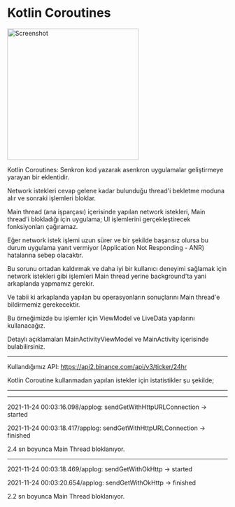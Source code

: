 # Kotlin Coroutines

<img src="https://yuklio.com/f/qSXgG-screenshot_20211124_003524_com.muratlakodla.kotlin_coroutines.jpg" alt="Screenshot" width="300"/>


Kotlin Coroutines: Senkron kod yazarak asenkron uygulamalar geliştirmeye yarayan bir eklentidir.


Network istekleri cevap gelene kadar bulunduğu thread'i bekletme moduna alır ve sonraki işlemleri bloklar. 

Main thread (ana işparçası) içerisinde yapılan network istekleri, Main thread'i blokladığı için uygulama;
UI işlemlerini gerçekleştirecek fonksiyonları çağıramaz. 

Eğer network istek işlemi uzun sürer ve bir şekilde başarısız olursa bu durum uygulama yanıt vermiyor 
(Application Not Responding - ANR) hatalarına sebep olacaktır.


Bu sorunu ortadan kaldırmak ve daha iyi bir kullanıcı deneyimi sağlamak için network istekleri gibi işlemleri 
Main thread yerine background'ta yani arkaplanda yapmamız gerekir.

Ve tabii ki arkaplanda yapılan bu operasyonların sonuçlarını Main thread'e bildirmemiz gerekecektir.

Bu örneğimizde bu işlemler için ViewModel ve LiveData yapılarını kullanacağız. 


Detaylı açıklamaları MainActivityViewModel ve MainActivity içerisinde bulabilirsiniz.


------------------------------------------------------------------


Kullandığımız API: https://api2.binance.com/api/v3/ticker/24hr

Kotlin Coroutine kullanmadan yapılan istekler için istatistikler şu şekilde;



------------------------------------------------------------------
------------------------------------------------------------------

2021-11-24 00:03:16.098/applog: sendGetWithHttpURLConnection -> started 

2021-11-24 00:03:18.417/applog: sendGetWithHttpURLConnection -> finished

2.4 sn boyunca Main Thread bloklanıyor.

------------------------------------------------------------------

2021-11-24 00:03:18.469/applog: sendGetWithOkHttp -> started 

2021-11-24 00:03:20.654/applog: sendGetWithOkHttp -> finished

2.2 sn boyunca Main Thread bloklanıyor.
